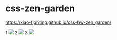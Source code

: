#    css-zen-garden

https://xiao-fighting.github.io/css-hw-zen_garden/

1.![](https://i.imgur.com/AAFLTOM.png)
2.![](https://i.imgur.com/RdkiSHa.jpg)
3.![](https://i.imgur.com/cIpRH3G.jpg)

